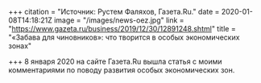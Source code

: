 +++
citation = "Источник: Рустем Фаляхов, Газета.Ru."
date = 2020-01-08T14:18:21Z
image = "/images/news-oez.jpg"
link = "https://www.gazeta.ru/business/2019/12/30/12891248.shtml"
title = "«Забава для чиновников»: что творится в особых экономических зонах"

+++
8 января 2020 на сайте Газета.Ru вышла статья c моими комментариями по поводу развития особых экономических зон.